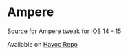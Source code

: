 # Ampere
Source for Ampere tweak for iOS 14 - 15

Available on [Havoc Repo](https://havoc.app/package/ampere)
